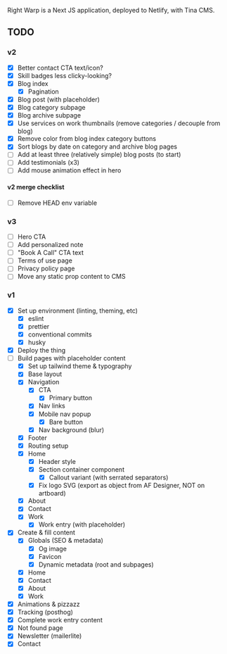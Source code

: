Right Warp is a Next JS application, deployed to Netlify, with Tina CMS.

## TODO

### v2

- [x] Better contact CTA text/icon?
- [x] Skill badges less clicky-looking?
- [x] Blog index
  - [x] Pagination
- [x] Blog post (with placeholder)
- [x] Blog category subpage
- [x] Blog archive subpage
- [x] Use services on work thumbnails (remove categories / decouple from blog)
- [x] Remove color from blog index category buttons
- [x] Sort blogs by date on category and archive blog pages
- [ ] Add at least three (relatively simple) blog posts (to start)
- [ ] Add testimonials (x3)
- [ ] Add mouse animation effect in hero

#### v2 merge checklist

- [ ] Remove HEAD env variable

### v3

- [ ] Hero CTA
- [ ] Add personalized note
- [ ] "Book A Call" CTA text
- [ ] Terms of use page
- [ ] Privacy policy page
- [ ] Move any static prop content to CMS

### v1

- [x] Set up environment (linting, theming, etc)
  - [x] eslint
  - [x] prettier
  - [x] conventional commits
  - [x] husky
- [x] Deploy the thing
- [ ] Build pages with placeholder content
  - [x] Set up tailwind theme & typography
  - [x] Base layout
  - [x] Navigation
    - [x] CTA
      - [x] Primary button
    - [x] Nav links
    - [x] Mobile nav popup
      - [x] Bare button
    - [x] Nav background (blur)
  - [x] Footer
  - [x] Routing setup
  - [x] Home
    - [x] Header style
    - [x] Section container component
      - [x] Callout variant (with serrated separators)
    - [x] Fix logo SVG (export as object from AF Designer, NOT on artboard)
  - [x] About
  - [x] Contact
  - [x] Work
    - [x] Work entry (with placeholder)
- [x] Create & fill content
  - [x] Globals (SEO & metadata)
    - [x] Og image
    - [x] Favicon
    - [x] Dynamic metadata (root and subpages)
  - [x] Home
  - [x] Contact
  - [x] About
  - [x] Work
- [x] Animations & pizzazz
- [x] Tracking (posthog)
- [x] Complete work entry content
- [x] Not found page
- [x] Newsletter (mailerlite)
- [x] Contact
